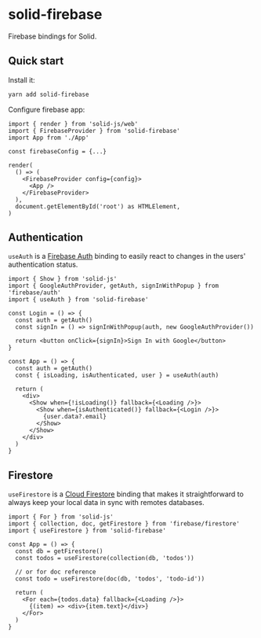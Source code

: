 # solid-firebase

Firebase bindings for Solid.

## Quick start

Install it:

```bash
yarn add solid-firebase
```

Configure firebase app:

```tsx
import { render } from 'solid-js/web'
import { FirebaseProvider } from 'solid-firebase'
import App from './App'

const firebaseConfig = {...}

render(
  () => (
    <FirebaseProvider config={config}>
      <App />
    </FirebaseProvider>
  ),
  document.getElementById('root') as HTMLElement,
)
```

## Authentication

`useAuth` is a [Firebase Auth](https://firebase.google.com/docs/auth) binding to easily react to changes in the users' authentication status.

```tsx
import { Show } from 'solid-js'
import { GoogleAuthProvider, getAuth, signInWithPopup } from 'firebase/auth'
import { useAuth } from 'solid-firebase'

const Login = () => {
  const auth = getAuth()
  const signIn = () => signInWithPopup(auth, new GoogleAuthProvider())

  return <button onClick={signIn}>Sign In with Google</button>
}

const App = () => {
  const auth = getAuth()
  const { isLoading, isAuthenticated, user } = useAuth(auth)

  return (
    <div>
      <Show when={!isLoading()} fallback={<Loading />}>
        <Show when={isAuthenticated()} fallback={<Login />}>
          {user.data?.email}
        </Show>
      </Show>
    </div>
  )
}
```

## Firestore

`useFirestore` is a [Cloud Firestore](https://firebase.google.com/docs/firestore) binding that makes it straightforward to always keep your local data in sync with remotes databases.

```tsx
import { For } from 'solid-js'
import { collection, doc, getFirestore } from 'firebase/firestore'
import { useFirestore } from 'solid-firebase'

const App = () => {
  const db = getFirestore()
  const todos = useFirestore(collection(db, 'todos'))

  // or for doc reference
  const todo = useFirestore(doc(db, 'todos', 'todo-id'))

  return (
    <For each={todos.data} fallback={<Loading />}>
      {(item) => <div>{item.text}</div>}
    </For>
  )
}
```